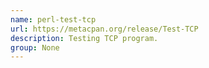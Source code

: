 ```yaml
---
name: perl-test-tcp
url: https://metacpan.org/release/Test-TCP
description: Testing TCP program.
group: None
---
```

